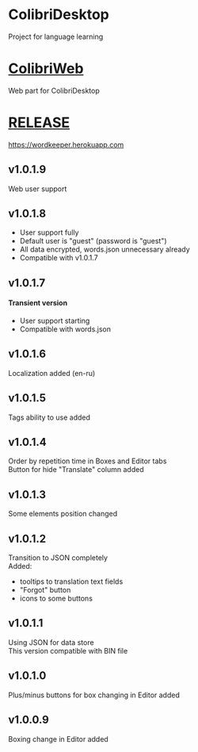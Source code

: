 # ColibriDesktop
Project for language learning

# [ColibriWeb](https://github.com/olegGit42/LangLearnWeb)
Web part for ColibriDesktop

# [RELEASE](https://wordkeeper.herokuapp.com)
https://wordkeeper.herokuapp.com

## v1.0.1.9
Web user support

## v1.0.1.8
 - User support fully
 - Default user is "guest" (password is "guest")
 - All data encrypted, words.json unnecessary already
 - Compatible with v1.0.1.7

## v1.0.1.7
#### Transient version
 - User support starting
 - Compatible with words.json

## v1.0.1.6
Localization added (en-ru)

## v1.0.1.5
Tags ability to use added

## v1.0.1.4
Order by repetition time in Boxes and Editor tabs  
Button for hide "Translate" column added

## v1.0.1.3
Some elements position changed

## v1.0.1.2
Transition to JSON completely  
Added:
 - tooltips to translation text fields
 - "Forgot" button
 - icons to some buttons

## v1.0.1.1
Using JSON for data store  
This version compatible with BIN file

## v1.0.1.0
Plus/minus buttons for box changing in Editor added

## v1.0.0.9
Boxing change in Editor added